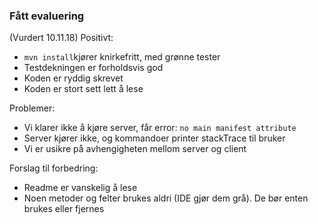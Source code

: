 ### Fått evaluering
(Vurdert 10.11.18)
Positivt:
* `mvn install`kjører knirkefritt, med grønne tester
* Testdekningen er forholdsvis god
* Koden er ryddig skrevet
* Koden er stort sett lett å lese

Problemer:
* Vi klarer ikke å kjøre server, får error: `no main manifest attribute`
* Server kjører ikke, og kommandoer printer stackTrace til bruker
* Vi er usikre på avhengigheten mellom server og client

Forslag til forbedring:
* Readme er vanskelig å lese
* Noen metoder og felter brukes aldri (IDE gjør dem grå). De bør enten brukes eller fjernes